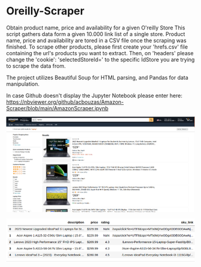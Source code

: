 # Oreilly-Scraper
Obtain product name, price and availability for a given O'reilly Store 
This script gathers data form a given 10.000 link list of a single store. Product name, price and availability are tored in a CSV file once the scraping was finished. 
To scrape other products, please first create your 'hrefs.csv' file containing the url's products you want to extract. Then, on 'headers' please change the 'cookie': 'selectedStoreId=' to the specific IdStore you are trying to scrape the data from. 

The project utilizes Beautiful Soup for HTML parsing, and Pandas for data manipulation.

In case Github doesn't display the Jupyter Notebook please enter here: https://nbviewer.org/github/acbouzas/Amazon-Scraper/blob/main/AmazonScraper.ipynb

![amazon_screenshot](https://github.com/acbouzas/Amazon-Scraper/blob/main/images/AmazonScreenshot.png)

![df_example](https://github.com/acbouzas/Amazon-Scraper/blob/main/images/dfscreenshot.png)
